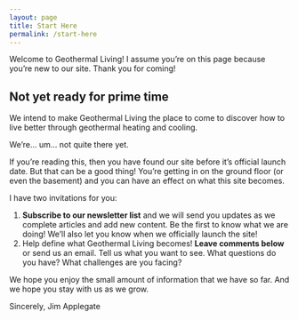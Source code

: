 ```yaml
---
layout: page
title: Start Here
permalink: /start-here
---
```


Welcome to Geothermal Living! I assume you’re on this page because you’re new to our site. Thank you for coming!

## Not yet ready for prime time

We intend to make Geothermal Living the place to come to discover how to live better through geothermal heating and cooling.

We’re… um… not quite there yet.

If you’re reading this, then you have found our site before it’s official launch date. But that can be a good thing! You’re getting in on the ground floor (or even the basement) and you can have an effect on what this site becomes.

I have two invitations for you:

1. **Subscribe to our newsletter list** and we will send you updates as we complete articles and add new content. Be the first to know what we are doing! We’ll also let you know when we officially launch the site!
2. Help define what Geothermal Living becomes! **Leave comments below** or send us an email. Tell us what you want to see. What questions do you have? What challenges are you facing?

We hope you enjoy the small amount of information that we have so far. And we hope you stay with us as we grow.

Sincerely,
Jim Applegate